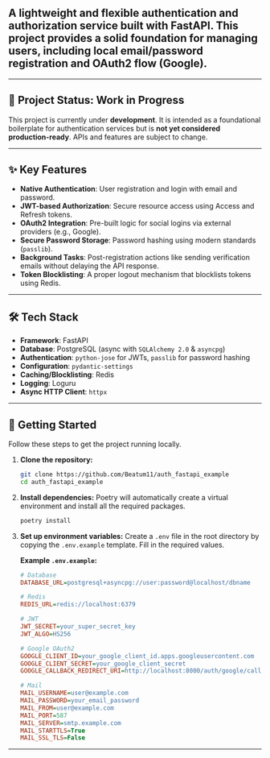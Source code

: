
## A lightweight and flexible authentication and authorization service built with FastAPI. This project provides a solid foundation for managing users, including local email/password registration and OAuth2 flow (Google).
-----

## 🚧 Project Status: Work in Progress

This project is currently under **development**. It is intended as a foundational boilerplate for authentication services but is **not yet considered production-ready**. APIs and features are subject to change.

-----

## ✨ Key Features

  * **Native Authentication**: User registration and login with email and password.
  * **JWT-based Authorization**: Secure resource access using Access and Refresh tokens.
  * **OAuth2 Integration**: Pre-built logic for social logins via external providers (e.g., Google).
  * **Secure Password Storage**: Password hashing using modern standards (`passlib`).
  * **Background Tasks**: Post-registration actions like sending verification emails without delaying the API response.
  * **Token Blocklisting**: A proper logout mechanism that blocklists tokens using Redis.
-----

## 🛠️ Tech Stack

  * **Framework**: FastAPI
  * **Database**: PostgreSQL (async with `SQLAlchemy 2.0` & `asyncpg`)
  * **Authentication**: `python-jose` for JWTs, `passlib` for password hashing
  * **Configuration**: `pydantic-settings`
  * **Caching/Blocklisting**: Redis
  * **Logging**: Loguru
  * **Async HTTP Client**: `httpx`

-----

## 🚀 Getting Started

Follow these steps to get the project running locally.

1.  **Clone the repository:**

    ```bash
    git clone https://github.com/Beatum11/auth_fastapi_example
    cd auth_fastapi_example
    ```

2.  **Install dependencies:**
    Poetry will automatically create a virtual environment and install all the required packages.
    
    ```bash
    poetry install
    ```
    
4.  **Set up environment variables:**
    Create a `.env` file in the root directory by copying the `.env.example` template. Fill in the required values.

    **Example `.env.example`:**

    ```ini
    # Database
    DATABASE_URL=postgresql+asyncpg://user:password@localhost/dbname

    # Redis
    REDIS_URL=redis://localhost:6379

    # JWT
    JWT_SECRET=your_super_secret_key
    JWT_ALGO=HS256

    # Google OAuth2
    GOOGLE_CLIENT_ID=your_google_client_id.apps.googleusercontent.com
    GOOGLE_CLIENT_SECRET=your_google_client_secret
    GOOGLE_CALLBACK_REDIRECT_URI=http://localhost:8000/auth/google/callback

    # Mail
    MAIL_USERNAME=user@example.com
    MAIL_PASSWORD=your_email_password
    MAIL_FROM=user@example.com
    MAIL_PORT=587
    MAIL_SERVER=smtp.example.com
    MAIL_STARTTLS=True
    MAIL_SSL_TLS=False
    ```
-----
